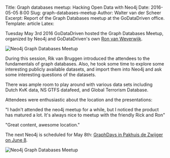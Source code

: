 Title: Graph databases meetup: Hacking Open Data with Neo4j
Date: 2016-05-05 8:00
Slug: graph-databases-meetup
Author: Walter van der Scheer
Excerpt: Report of the Graph Databases meetup at the GoDataDriven office.
Template: article
Latex:

<span class="lead">Tuesday May 3rd 2016 GoDataDriven hosted the Graph Databases Meetup, organized by Neo4j and GoDataDriven's own [Ron van Weverwijk](http://www.godatadriven.com/ronvanweverwijk "Ron van Weverwijk").</span>

![Neo4j Graph Databases Meetup](static/images/neo4j-meetup/godatadriven-neo4j-1.jpg "Neo4j Graph Databases Meetup")

During this session, Rik van Bruggen introduced the attendees to the fundamentals of graph databases. Also, he took some time to explore some interesting publicly available datasets, and import them into Neo4j and ask some interesting questions of the datasets. 

There was ample room to play around with various data sets including Dutch KvK data, NS GTFS datafeed, and Global Terrorism Database. 

Attendees were enthusiastic about the location and the presentations:

"I hadn't attended the neo4j meetup for a while, but I noticed the product has matured a lot. It's always nice to meetup with the friendly Rick and Ron"

"Great content, awesome location."

The next Neo4j is scheduled for May 8th: [GraphDays in Pakhuis de Zwijger on June 8](http://neo4j.com/graphdays/ "Graph Days Amsterdam").

![Neo4j Graph Databases Meetup](static/images/neo4j-meetup/godatadriven-neo4j-2.jpg "Neo4j Graph Databases Meetup")
